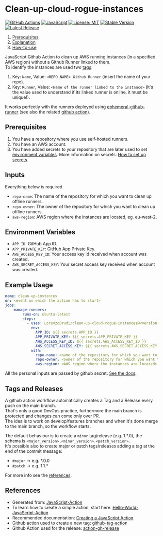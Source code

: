 # Clean-up-cloud-rogue-instances

[![GitHub Actions](https://img.shields.io/badge/github%20actions-%232671E5.svg?style=for-the-badge&logo=githubactions&logoColor=white)](https://github.com/features/actions)
[![JavaScript](https://img.shields.io/badge/javascript-%23323330.svg?style=for-the-badge&logo=javascript&logoColor=%23F7DF1E)](https://en.wikipedia.org/wiki/JavaScript)
[![License: MIT](https://img.shields.io/badge/License-MIT-yellow.svg)](https://opensource.org/licenses/MIT)
[![Stable Version](https://img.shields.io/github/v/tag/LorenzoDrudi/clean-up-cloud-rogue-instances)](https://img.shields.io/github/v/tag/LorenzoDrudi/clean-up-cloud-rogue-instances)
[![Latest Release](https://img.shields.io/github/v/release/LorenzoDrudi/clean-up-cloud-rogue-instances?color=%233D9970)](https://img.shields.io/github/v/release/LorenzoDrudi/clean-up-cloud-rogue-instances?color=%233D9970)

1. [Prerequisites](#prerequisites)
2. [Explanation](#inputs)
3. [How-to-use](#example-usage)

JavaScript Github Action to clean up AWS running instances (in a specified AWS region) without a Github Runner linked to them. \
To identify the instances are used two [tags](https://docs.aws.amazon.com/AWSEC2/latest/UserGuide/Using_Tags.html):

1. Key: `Name`, Value: `<REPO_NAME> Github Runner` (insert the name of your repo).
2. Key: `Runner`, Value: `<Name of the runner linked to the instance>` (it's the value used to understand if its linked runner is online, it must be unique!). 

It works perfectly with the runners deployed using [ephemeral-github-runner](https://github.com/pavlovic-ivan/ephemeral-github-runner) (see also the related [github action](https://github.com/LorenzoDrudi/ephemeral-github-runner-action)).

## Prerequisites

1. You have a repository where you use self-hosted runners.
2. You have an AWS account.
3. You have added secrets to your repository that are later used to set [environment variables](#environment-variables). More information on secrets: [How to set up secrets](https://docs.github.com/en/actions/security-guides/encrypted-secrets).

## Inputs

Everything below is required.

- `repo-name`: The name of the repository for which you want to clean up offline runners.
- `repo-owner`: The owner of the repository for which you want to clean up offline runners.
- `aws-region`: AWS region where the instances are located, eg. eu-west-2.

## Environment Variables

- `APP_ID`: GitHub App ID.
- `APP_PRIVATE_KEY`: GitHub App Private Key.
- `AWS_ACCESS_KEY_ID`: Your access key id received when account was created.
- `AWS_SECRET_ACCESS_KEY`: Your secret access key received when account was created.

## Example Usage 

```yaml
name: clean-up-instances
on: <event on which the action has to start>
jobs:
    manage-runners:
        runs-on: ubuntu-latest
        steps:
          - uses: LorenzoDrudi/clean-up-cloud-rogue-instances@<version to use>
            env:
              APP_ID: ${{ secrets.APP_ID }}
              APP_PRIVATE_KEY: ${{ secrets.APP_PRIVATE_KEY }}
              AWS_ACCESS_KEY_ID: ${{ secrets.AWS_ACCESS_KEY_ID }}
              AWS_SECRET_ACCESS_KEY: ${{ secrets.AWS_SECRET_ACCESS_KEY }}
            with:
              repo-name: <name of the repository for which you want to clean up offline runners>
              repo-owner: <owner of the repository for which you want to clean up offline runners>
              aws-region: <AWS region where the instances are located>
```

All the personal inputs are passed by github secret. 
[See the docs](https://docs.github.com/en/actions/security-guides/encrypted-secrets).

## Tags and Releases

A github action workflow automatically creates a Tag and a Release every push on the main branch. \
That's only a good DevOps practice, furthermore the main branch is protected and changes can come only over PR. \
The idea is to work on develop/features branches and when it's done merge to the main branch, so the workflow starts.

The default behaviour is to create a `minor` tag/release (e.g. 1.*.0), the schema is `<major_version>.<minor_version>.<patch_version>`. \
It's possible also to create major or patch tags/releases adding a tag at the end of the commit message:

- `#major` -> e.g. *.0.0
- `#patch` -> e.g. 1.1.*

For more info see the [references](#references).

## References

- Generated from: [JavaScript-Action](https://github.com/actions/javascript-action)
- To learn how to create a simple action, start here: [Hello-World-JavaScript-Action](https://github.com/actions/hello-world-javascript-action)
- Recommended documentation: [Creating a JavaScript Action](https://docs.github.com/en/actions/creating-actions/creating-a-javascript-action)
- Github action used to create a new tag: [github-tag-action](https://github.com/anothrNick/github-tag-action)
- Github Action used for the release: [action-gh-release](https://github.com/softprops/action-gh-release)
